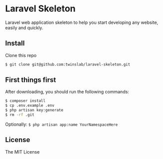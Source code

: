 # Laravel Skeleton

Laravel web application skeleton to help you start developing any website, easily and quickly.

## Install

Clone this repo

``` bash
$ git clone git@github.com:twinslab/laravel-skeleton.git
```

## First things first

After downloading, you should run the following commands:

``` bash
$ composer install
$ cp .env.example .env
$ php artisan key:generate
$ rm -rf .git
```

Optionally: `$ php artisan app:name YourNamespaceHere`

## License

The MIT License